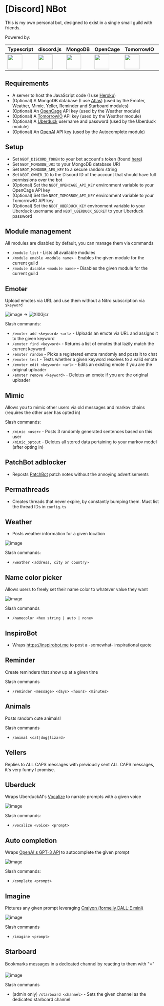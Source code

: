 # [Discord] NBot

This is my own personal bot, designed to exist in a single small guild with friends.

Powered by:

| Typescript  | discord.js  |  MongoDB |  OpenCage  |  TomorrowIO | Uberduck | OpenAI
|---|---|---|---|---|---|---|
| <img src="https://user-images.githubusercontent.com/11559683/185683112-b10a4e41-4b6f-4cf6-a561-72f297d2e029.png" height="48" /> | <img src="https://user-images.githubusercontent.com/11559683/185682765-b9903f38-9506-44ef-aab3-6bf0fb62c37d.png" height="48" /> | <img src="https://user-images.githubusercontent.com/11559683/185683022-287e4b02-cb9d-4fef-b6a9-140be24b6597.png" height="48" /> | <img src="https://user-images.githubusercontent.com/11559683/185683156-32968d7f-4922-4bb3-ad16-c40af3586dc9.png" height="48" /> | <img src="https://user-images.githubusercontent.com/11559683/185683406-dcaef443-7e8b-4e55-8f15-77e7dff4b979.png" height="48" /> | <img src="https://user-images.githubusercontent.com/11559683/185683503-3a07acf1-1c82-48ba-a756-2c76c4ba0180.png" height="48" /> | <img src="https://user-images.githubusercontent.com/11559683/185683654-557c21cc-523b-408e-96a0-721a97d59d63.png" height="48" /> |


## Requirements
- A server to host the JavaScript code (I use [Heroku](https://heroku.com/)) 
- (Optional) A MongoDB database (I use [Atlas](https://www.mongodb.com/atlas/database)) (used by the Emoter, Weather, Mimic, Yeller, Reminder and Starboard modules)
- (Optional) An [OpenCage](https://opencagedata.com) API key (used by the Weather module)
- (Optional) A [TomorrowIO](https://www.tomorrow.io/weather-api) API key  (used by the Weather module)
- (Optional) A [Uberduck](https://app.uberduck.ai/) username and password (used by the Uberduck module)
- (Optional) An [OpenAI](https://beta.openai.com/playground) API key (used by the Autocomplete module)

## Setup
- Set `NBOT_DISCORD_TOKEN` to your bot account's token (found [here](https://discord.com/developers/applications))
- Set `NBOT_MONGODB_URI` to your MongoDB database URI 
- Set `NBOT_MONGODB_AES_KEY` to a secure random string
- Set `NBOT_OWNER_ID` to the Discord ID of the account that should have full permissions over the bot
- (Optional) Set the `NBOT_OPENCAGE_API_KEY` environment variable to your OpenCage API key
- (Optional) Set the `NBOT_TOMORROW_API_KEY` environment variable to your TomorrowIO API key
- (Optional) Set the `NBOT_UBERDUCK_KEY` environment variable to your Uberduck username and `NBOT_UBERDUCK_SECRET` to your Uberduck password

## Module management

All modules are disabled by default, you can manage them via commands
- `/module list` - Lists all available modules
- `/module enable <module name>` - Enables the given module for the current guild
- `/module disable <module name>` - Disables the given module for the current guild

## Emoter

Upload emotes via URL and use them without a Nitro subscription via `$keyword`

![image](https://user-images.githubusercontent.com/11559683/185674640-78870857-e386-4da0-97f2-8a79e3c2a273.png)
->
![Xl0Gjcr](https://user-images.githubusercontent.com/11559683/185674817-c12acaa2-a8e4-43ad-b768-e8cc2e77a739.gif)

Slash commands:
- `/emoter add <keyword> <url>` - Uploads an emote via URL and assigns it to the given keyword
- `/emoter find <keyword>` - Returns a list of emotes that lazily match the current keyword
- `/emoter random` - Picks a registered emote randomly and posts it to chat
- `/emoter test` - Tests whether a given keyword resolves to a valid emote
- `/emoter edit <keyword> <url>` - Edits an existing emote if you are the original uploader
- `/emoter remove <keyword>` - Deletes an emote if you are the original uploader

## Mimic

Allows you to mimic other users via old messages and markov chains (requires the other user has opted in)

Slash commands:
- `/mimic <user>` - Posts 3 randomly generated sentences based on this user
- `/mimic_optout` - Deletes all stored data pertaining to your markov model (after opting in)

## PatchBot adblocker

- Reposts [PatchBot](https://patchbot.io) patch notes without the annoying advertisements

## Permathreads

- Creates threads that never expire, by constantly bumping them. Must list the thread IDs in `config.ts`

## Weather

- Posts weather information for a given location

![image](https://user-images.githubusercontent.com/11559683/185676069-6c824aa1-8079-4fb9-b89f-20bbc8f9dba9.png)

Slash commands:
- `/weather <address, city or country>` 

## Name color picker

Allows users to freely set their name color to whatever value they want

![image](https://user-images.githubusercontent.com/11559683/185676477-f8d7640a-2c0e-48d3-8d35-014333980920.png)

Slash commands
- `/namecolor <hex string | auto | none>`

## InspiroBot

- Wraps https://inspirobot.me to post a -somewhat- inspirational quote


## Reminder

Create reminders that show up at a given time

Slash commands
- `/reminder <message> <days> <hours> <minutes>`


## Animals

Posts random cute animals!

Slash commands
- `/animal <cat|dog|lizard>`

## Yellers

Replies to ALL CAPS messages with previously sent ALL CAPS messages, it's very funny I promise.

## Uberduck

Wraps UberduckAI's [Vocalize](https://app.uberduck.ai/speak#mode=tts-basic) to narrate prompts with a given voice

![image](https://user-images.githubusercontent.com/11559683/185677545-e34ce4c8-58c8-4944-8401-011439845661.png)

Slash commands:
- `/vocalize <voice> <prompt>`

## Auto completion

Wraps [OpenAI's GPT-3 API](https://beta.openai.com/playground) to autocomplete the given prompt

![image](https://user-images.githubusercontent.com/11559683/185678377-e10fb621-3969-4637-b7cb-f9278dd1e50b.png)


Slash commands:
- `/complete <prompt>`

## Imagine

Pictures any given prompt leveraging [Craiyon (formelly DALL-E mini)](https://www.craiyon.com)

![image](https://user-images.githubusercontent.com/11559683/185678144-3efa29f0-8f78-4729-a4e2-faf8d26f02c2.png)

Slash commands
- `/imagine <prompt>`

## Starboard

Bookmarks messages in a dedicated channel by reacting to them with "⭐"

![image](https://user-images.githubusercontent.com/11559683/185678824-3314e5fe-4359-4682-975a-4e79c7b4872a.png)

Slash commands
- (admin only) `/starboard <channel>` - Sets the given channel as the dedicated starboard channel
